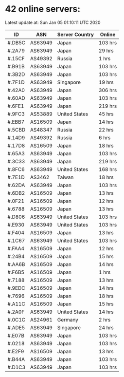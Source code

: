 # 42 online servers:

Latest update at: Sun Jan 05 01:10:11 UTC 2020

| ID | ASN | Server Country | Online |
| -- | --- | -------------- | ------ |
| #.DB5C | AS63949 | Japan | 103 hrs |
| #.2A79 | AS63949 | Japan | 29 hrs |
| #.15CF | AS49392 | Russia | 1 hrs |
| #.B91B | AS63949 | Japan | 103 hrs |
| #.3B2D | AS63949 | Japan | 103 hrs |
| #.7F1D | AS63949 | Singapore | 19 hrs |
| #.42A0 | AS63949 | Japan | 306 hrs |
| #.60AD | AS63949 | Japan | 103 hrs |
| #.6FE1 | AS63949 | Japan | 219 hrs |
| #.9FC3 | AS53889 | United States | 45 hrs |
| #.EBB7 | AS16509 | Japan | 14 hrs |
| #.5CBD | AS48347 | Russia | 22 hrs |
| #.14D9 | AS49392 | Russia | 6 hrs |
| #.17D8 | AS16509 | Japan | 18 hrs |
| #.65A3 | AS63949 | Japan | 103 hrs |
| #.3C33 | AS63949 | Japan | 219 hrs |
| #.8FC6 | AS63949 | United States | 168 hrs |
| #.7E1D | AS3462 | Taiwan | 18 hrs |
| #.62DA | AS63949 | Japan | 103 hrs |
| #.6DB2 | AS16509 | Japan | 13 hrs |
| #.0F21 | AS16509 | Japan | 12 hrs |
| #.6788 | AS16509 | Japan | 13 hrs |
| #.D806 | AS63949 | United States | 103 hrs |
| #.E930 | AS63949 | United States | 103 hrs |
| #.F404 | AS16509 | Japan | 13 hrs |
| #.1C67 | AS63949 | United States | 103 hrs |
| #.FAA4 | AS16509 | Japan | 12 hrs |
| #.24B4 | AS16509 | Japan | 15 hrs |
| #.AA6B | AS16509 | Japan | 14 hrs |
| #.F6B5 | AS16509 | Japan | 1 hrs |
| #.7188 | AS16509 | Japan | 13 hrs |
| #.9EDC | AS16509 | Japan | 14 hrs |
| #.7696 | AS16509 | Japan | 18 hrs |
| #.A11C | AS16509 | Japan | 15 hrs |
| #.2A0F | AS63949 | United States | 14 hrs |
| #.0C1C | AS24961 | Germany | 2 hrs |
| #.ADE5 | AS63949 | Singapore | 24 hrs |
| #.E07B | AS63949 | Japan | 103 hrs |
| #.0218 | AS63949 | Japan | 103 hrs |
| #.E2F9 | AS16509 | Japan | 13 hrs |
| #.B44A | AS63949 | Japan | 103 hrs |
| #.D1C3 | AS63949 | Japan | 103 hrs |

